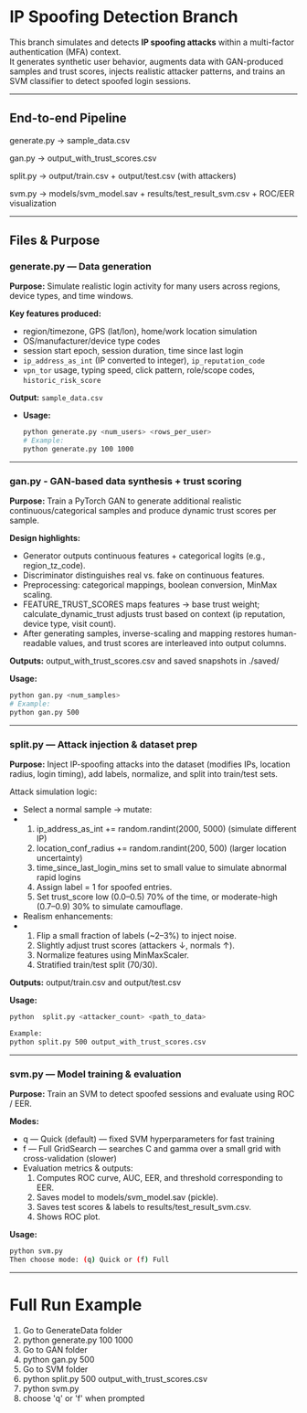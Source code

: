 # IP Spoofing Detection Branch

This branch simulates and detects **IP spoofing attacks** within a multi-factor authentication (MFA) context.  
It generates synthetic user behavior, augments data with GAN-produced samples and trust scores, injects realistic attacker patterns, and trains an SVM classifier to detect spoofed login sessions.

---

## End-to-end Pipeline

generate.py → sample_data.csv

gan.py → output_with_trust_scores.csv

split.py → output/train.csv + output/test.csv (with attackers)

svm.py → models/svm_model.sav + results/test_result_svm.csv + ROC/EER visualization

---

## Files & Purpose

### generate.py — Data generation

**Purpose:** Simulate realistic login activity for many users across regions, device types, and time windows.

**Key features produced:**
  - region/timezone, GPS (lat/lon), home/work location simulation
  - OS/manufacturer/device type codes
  - session start epoch, session duration, time since last login
  - `ip_address_as_int` (IP converted to integer), `ip_reputation_code`
  - `vpn_tor` usage, typing speed, click pattern, role/scope codes, `historic_risk_score`

**Output:** `sample_data.csv`
- **Usage:**
  ```bash
  python generate.py <num_users> <rows_per_user>
  # Example:
  python generate.py 100 1000
---

### gan.py - GAN-based data synthesis + trust scoring

**Purpose:** Train a PyTorch GAN to generate additional realistic continuous/categorical samples and produce dynamic trust scores per sample.

**Design highlights:**
- Generator outputs continuous features + categorical logits (e.g., region_tz_code).
- Discriminator distinguishes real vs. fake on continuous features.
- Preprocessing: categorical mappings, boolean conversion, MinMax scaling.
- FEATURE_TRUST_SCORES maps features → base trust weight; calculate_dynamic_trust adjusts trust based on context (ip reputation, device type, visit count).
- After generating samples, inverse-scaling and mapping restores human-readable values, and trust scores are interleaved into output columns.

**Outputs:** output_with_trust_scores.csv and saved snapshots in ./saved/

**Usage:**
  ```bash
python gan.py <num_samples>
# Example:
python gan.py 500
```
---

### split.py — Attack injection & dataset prep

**Purpose:** Inject IP-spoofing attacks into the dataset (modifies IPs, location radius, login timing), add labels, normalize, and split into train/test sets.

Attack simulation logic:
- Select a normal sample → mutate:
- 1. ip_address_as_int += random.randint(2000, 5000) (simulate different IP)
  2. location_conf_radius += random.randint(200, 500) (larger location uncertainty)
  3. time_since_last_login_mins set to small value to simulate abnormal rapid logins
  4. Assign label = 1 for spoofed entries.
  5. Set trust_score low (0.0–0.5) 70% of the time, or moderate-high (0.7–0.9) 30% to simulate camouflage.
- Realism enhancements:
- 1. Flip a small fraction of labels (~2–3%) to inject noise.
  2. Slightly adjust trust scores (attackers ↓, normals ↑).
  3. Normalize features using MinMaxScaler.
  4. Stratified train/test split (70/30).

**Outputs:** output/train.csv and output/test.csv

**Usage:**
  ```bash
python  split.py <attacker_count> <path_to_data>

Example:
python split.py 500 output_with_trust_scores.csv
```
---

### svm.py — Model training & evaluation

**Purpose:** Train an SVM to detect spoofed sessions and evaluate using ROC / EER.

**Modes:**
- q — Quick (default) — fixed SVM hyperparameters for fast training
- f — Full GridSearch — searches C and gamma over a small grid with cross-validation (slower)
- Evaluation metrics & outputs:
  1. Computes ROC curve, AUC, EER, and threshold corresponding to EER.
  2. Saves model to models/svm_model.sav (pickle).
  3. Saves test scores & labels to results/test_result_svm.csv.
  4. Shows ROC plot.

**Usage:**
```bash
python svm.py
Then choose mode: (q) Quick or (f) Full
```
---

# Full Run Example
1. Go to GenerateData folder
2. python generate.py 100 1000
3. Go to GAN folder
4. python gan.py 500
5. Go to SVM folder
6. python split.py 500 output_with_trust_scores.csv
7. python svm.py
8. choose 'q' or 'f' when prompted
